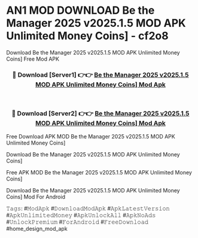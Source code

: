 # AN1 MOD DOWNLOAD Be the Manager 2025 v2025.1.5 MOD APK Unlimited Money Coins] - cf2o8
Download Be the Manager 2025 v2025.1.5 MOD APK Unlimited Money Coins] Free Mod APK

<div align="center">
<h3>🔴 Download [Server1] 👉👉 <a href="https://apk-comot.site?title=Be_the_Manager_2025_v2025.1.5_MOD_APK_Unlimited_Money_Coins]">Be the Manager 2025 v2025.1.5 MOD APK Unlimited Money Coins] Mod Apk</a></h3><br>

<h3>🔴 Download [Server2] 👉👉 <a href="https://apk-comot.site?title=Be_the_Manager_2025_v2025.1.5_MOD_APK_Unlimited_Money_Coins]">Be the Manager 2025 v2025.1.5 MOD APK Unlimited Money Coins] Mod Apk</a></h3>
</div>


Free Download APK MOD Be the Manager 2025 v2025.1.5 MOD APK Unlimited Money Coins]

Download Be the Manager 2025 v2025.1.5 MOD APK Unlimited Money Coins] 

Free APK MOD Be the Manager 2025 v2025.1.5 MOD APK Unlimited Money Coins] 

Download Be the Manager 2025 v2025.1.5 MOD APK Unlimited Money Coins] Mod For Android

𝚃𝚊𝚐𝚜: #𝙼𝚘𝚍𝙰𝚙𝚔 #𝙳𝚘𝚠𝚗𝚕𝚘𝚊𝚍𝙼𝚘𝚍𝙰𝚙𝚔 #𝙰𝚙𝚔𝙻𝚊𝚝𝚎𝚜𝚝𝚅𝚎𝚛𝚜𝚒𝚘𝚗 #𝙰𝚙𝚔𝚄𝚗𝚕𝚒𝚖𝚒𝚝𝚎𝚍𝙼𝚘𝚗𝚎𝚢 #𝙰𝚙𝚔𝚄𝚗𝚕𝚘𝚌𝚔𝙰𝚕𝚕 #𝙰𝚙𝚔𝙽𝚘𝙰𝚍𝚜 #𝚄𝚗𝚕𝚘𝚌𝚔𝙿𝚛𝚎𝚖𝚒𝚞𝚖 #𝙵𝚘𝚛𝙰𝚗𝚍𝚛𝚘𝚒𝚍 #𝙵𝚛𝚎𝚎𝙳𝚘𝚠𝚗𝚕𝚘𝚊𝚍 #home_design_mod_apk